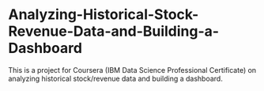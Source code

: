 # Analyzing-Historical-Stock-Revenue-Data-and-Building-a-Dashboard
This is a project for Coursera (IBM Data Science Professional Certificate) on analyzing historical stock/revenue data and building a dashboard.
